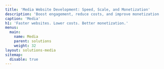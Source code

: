 ```yaml
---
title: 'Media Website Development: Speed, Scale, and Monetization'
description: 'Boost engagement, reduce costs, and improve monetization for media websites. We optimize performance, handle traffic spikes, and prepare for AI search.'
caption: 'Media'
h1: 'Faster websites. Lower costs. Better monetization.'
menus:
  main:
    name: Media
    parent: solutions
    weight: 32
layout: solutions-media
sitemap:
  disable: true
---
```


